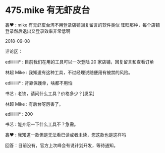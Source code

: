 # 475.mike 有无虾皮台

鑫❤ : mike 有无虾皮台湾不用登录店铺回复留言的软件类似 旺旺那种，每个店铺登录然后退出又登录效率非常低啊

2018-09-08

评论区：

ediiiiiiii* : 目前我们在用的工具可以一次登陆 20 家店铺，回复留言和查看订单

林超 Mike : 我知道有这种工具，不过经理说随便用有被禁的风险。

ediiiiiiii* : 背靠保護傘，啥都不用怕

书艺 : 老铁，请问什么工具？价格多少？[发呆]

林超 Mike : 有后台呀厉害了。

ediiiiiiii* : 200

书艺 : 能介绍一下什么工具不？急需。

鑫❤ : 我知道一款但是无法看已读或者未读，您这款也是这样吗

回答：目前没有，官方上次峰会有说计划开发，等待通知。